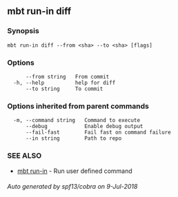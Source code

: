 ## mbt run-in diff



### Synopsis




```
mbt run-in diff --from <sha> --to <sha> [flags]
```

### Options

```
      --from string   From commit
  -h, --help          help for diff
      --to string     To commit
```

### Options inherited from parent commands

```
  -m, --command string   Command to execute
      --debug            Enable debug output
      --fail-fast        Fail fast on command failure
      --in string        Path to repo
```

### SEE ALSO
* [mbt run-in](mbt_run-in.md)	 - Run user defined command

###### Auto generated by spf13/cobra on 9-Jul-2018
